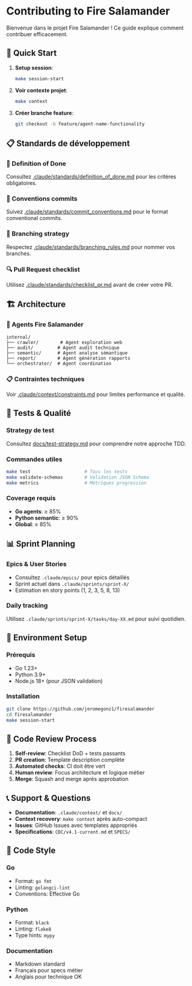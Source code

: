 # Contributing to Fire Salamander

Bienvenue dans le projet Fire Salamander ! Ce guide explique comment contribuer efficacement.

## 🚀 Quick Start

1. **Setup session**:
   ```bash
   make session-start
   ```

2. **Voir contexte projet**:
   ```bash
   make context
   ```

3. **Créer branche feature**:
   ```bash
   git checkout -b feature/agent-name-functionality
   ```

## 📋 Standards de développement

### 🎯 Definition of Done
Consultez [.claude/standards/definition_of_done.md](.claude/standards/definition_of_done.md) pour les critères obligatoires.

### 📝 Conventions commits
Suivez [.claude/standards/commit_conventions.md](.claude/standards/commit_conventions.md) pour le format conventional commits.

### 🌿 Branching strategy  
Respectez [.claude/standards/branching_rules.md](.claude/standards/branching_rules.md) pour nommer vos branches.

### 🔍 Pull Request checklist
Utilisez [.claude/standards/checklist_pr.md](.claude/standards/checklist_pr.md) avant de créer votre PR.

## 🏗️ Architecture

### 🤖 Agents Fire Salamander
```
internal/
├── crawler/        # Agent exploration web
├── audit/         # Agent audit technique  
├── semantic/      # Agent analyse sémantique
├── report/        # Agent génération rapports
└── orchestrator/  # Agent coordination
```

### 📋 Contraintes techniques
Voir [.claude/context/constraints.md](.claude/context/constraints.md) pour limites performance et qualité.

## 🧪 Tests & Qualité

### Strategy de test
Consultez [docs/test-strategy.md](docs/test-strategy.md) pour comprendre notre approche TDD.

### Commandes utiles
```bash
make test                    # Tous les tests
make validate-schemas        # Validation JSON Schema
make metrics                 # Métriques progression
```

### Coverage requis
- **Go agents**: ≥ 85%
- **Python semantic**: ≥ 90%
- **Global**: ≥ 85%

## 📊 Sprint Planning

### Epics & User Stories
- Consultez `.claude/epics/` pour epics détaillés
- Sprint actuel dans `.claude/sprints/sprint-X/`
- Estimation en story points (1, 2, 3, 5, 8, 13)

### Daily tracking
Utilisez `.claude/sprints/sprint-X/tasks/day-XX.md` pour suivi quotidien.

## 🔧 Environment Setup

### Prérequis
- Go 1.23+
- Python 3.9+
- Node.js 18+ (pour JSON validation)

### Installation
```bash
git clone https://github.com/jeromegonz1/firesalamander
cd firesalamander
make session-start
```

## 🤝 Code Review Process

1. **Self-review**: Checklist DoD + tests passants
2. **PR creation**: Template description complète
3. **Automated checks**: CI doit être vert
4. **Human review**: Focus architecture et logique métier
5. **Merge**: Squash and merge après approbation

## 📞 Support & Questions

- **Documentation**: `.claude/context/` et `docs/`
- **Context recovery**: `make context` après auto-compact
- **Issues**: GitHub Issues avec templates appropriés
- **Specifications**: `CDC/v4.1-current.md` et `SPECS/`

## 🎨 Code Style

### Go
- Format: `go fmt`
- Linting: `golangci-lint`
- Conventions: Effective Go

### Python  
- Format: `black`
- Linting: `flake8`
- Type hints: `mypy`

### Documentation
- Markdown standard
- Français pour specs métier
- Anglais pour technique OK